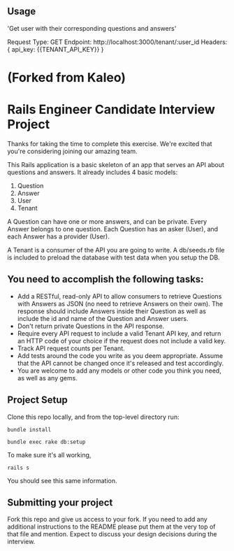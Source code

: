 ## Usage

'Get user with their corresponding questions and answers'

Request Type: GET
Endpoint: http://localhost:3000/tenant/:user_id
Headers: {
    api_key: {{TENANT_API_KEY}}
}
# (Forked from Kaleo) 
# Rails Engineer Candidate Interview Project

Thanks for taking the time to complete this exercise. We're excited that you're considering joining our amazing team.

This Rails application is a basic skeleton of an app that serves an API about questions and answers. It already includes 4 basic models:

1.  Question
2.  Answer
3.  User
4.  Tenant

A Question can have one or more answers, and can be private. Every Answer belongs to one question. Each Question has an asker (User), and each Answer has a provider (User).

A Tenant is a consumer of the API you are going to write. A db/seeds.rb file is included to preload the database with test data when you setup the DB.

## You need to accomplish the following tasks:

*   Add a RESTful, read-only API to allow consumers to retrieve Questions with Answers as JSON (no need to retrieve Answers on their own). The response should include Answers inside their Question as well as include the id and name of the Question and Answer users.
*   Don't return private Questions in the API response.
*   Require every API request to include a valid Tenant API key, and return an HTTP code of your choice if the request does not include a valid key.
*   Track API request counts per Tenant.
*   Add tests around the code you write as you deem appropriate. Assume that the API cannot be changed once it's released and test accordingly.
*   You are welcome to add any models or other code you think you need, as well as any gems.

## Project Setup

Clone this repo locally, and from the top-level directory run:

`bundle install`

`bundle exec rake db:setup`

To make sure it's all working,

`rails s`

You should see this same information.

## Submitting your project

Fork this repo and give us access to your fork. If you need to add any additional instructions to the README please put them at the very top of that file and mention. Expect to discuss your design decisions during the interview.

